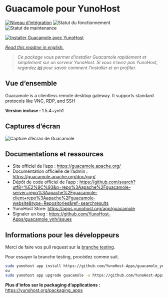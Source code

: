 <!--
N.B.: This README was automatically generated by https://github.com/YunoHost/apps/tree/master/tools/README-generator
It shall NOT be edited by hand.
-->

# Guacamole pour YunoHost

[![Niveau d’intégration](https://dash.yunohost.org/integration/guacamole.svg)](https://dash.yunohost.org/appci/app/guacamole) ![Statut du fonctionnement](https://ci-apps.yunohost.org/ci/badges/guacamole.status.svg) ![Statut de maintenance](https://ci-apps.yunohost.org/ci/badges/guacamole.maintain.svg)

[![Installer Guacamole avec YunoHost](https://install-app.yunohost.org/install-with-yunohost.svg)](https://install-app.yunohost.org/?app=guacamole)

*[Read this readme in english.](./README.md)*

> *Ce package vous permet d’installer Guacamole rapidement et simplement sur un serveur YunoHost.
Si vous n’avez pas YunoHost, regardez [ici](https://yunohost.org/#/install) pour savoir comment l’installer et en profiter.*

## Vue d’ensemble

Guacamole is a clientless remote desktop gateway. It supports standard protocols like VNC, RDP, and SSH

**Version incluse :** 1.5.4~ynh1

## Captures d’écran

![Capture d’écran de Guacamole](./doc/screenshots/screenshot1.jpg)

## Documentations et ressources

* Site officiel de l’app : <https://guacamole.apache.org/>
* Documentation officielle de l’admin : <https://guacamole.apache.org/doc/gug/>
* Dépôt de code officiel de l’app : <https://github.com/search?utf8=%E2%9C%93&q=repo%3Aapache%2Fguacamole-server+repo%3Aapache%2Fguacamole-client+repo%3Aapache%2Fguacamole-website&type=Repositories&ref=searchresults>
* YunoHost Store: <https://apps.yunohost.org/app/guacamole>
* Signaler un bug : <https://github.com/YunoHost-Apps/guacamole_ynh/issues>

## Informations pour les développeurs

Merci de faire vos pull request sur la [branche testing](https://github.com/YunoHost-Apps/guacamole_ynh/tree/testing).

Pour essayer la branche testing, procédez comme suit.

``` bash
sudo yunohost app install https://github.com/YunoHost-Apps/guacamole_ynh/tree/testing --debug
ou
sudo yunohost app upgrade guacamole -u https://github.com/YunoHost-Apps/guacamole_ynh/tree/testing --debug
```

**Plus d’infos sur le packaging d’applications :** <https://yunohost.org/packaging_apps>